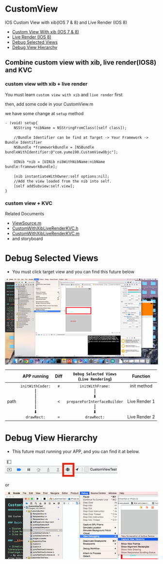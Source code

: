 CustomView
==========

IOS Custom View with xib(IOS 7 &amp; 8) and Live Render (IOS 8)

 * [Custom View With xib (IOS 7 &amp; 8)](CustomView.md)
 * [Live Render (IOS 8)](LiveRender.md)
 * [Debug Selected Views](#debugSelectedViews)
 * [Debug View Hierarchy](#debugViewHierarchy)

## Combine custom view with xib, live render(IOS8) and KVC

### custom view with xib + live render

You must learn `custom view with xib` and `live render` first

then, add some code in your CustomView.m

we have some change at `setup` method

<pre><code>- (void) setup{
    NSString *nibName = NSStringFromClass([self class]);
    
    //Bundle Identifier can be find at Target -> Your Framework -> Bundle Identifier
    NSBundle *frameworkBundle = [NSBundle bundleWithIdentifier:@"com.yume190.CustomViewObjc"];
    
    UINib *nib = [UINib nibWithNibName:nibName bundle:frameworkBundle];
    
    [nib instantiateWithOwner:self options:nil];
    //Add the view loaded from the nib into self.
    [self addSubview:self.view];
}
</code></pre>

### custom view + KVC

Related Documents

 * [ViewSource.m](CustomViewObjc/ViewSource.m)
 * [CustomWithXibLiveRenderKVC.h](CustomViewObjc/CustomWithXibLiveRenderKVC.h)
 * [CustomWithXibLiveRenderKVC.m](CustomViewObjc/CustomWithXibLiveRenderKVC.m)
 * and storyboard







# <a name="debugSelectedViews"></a>Debug Selected Views

 * You must click target view and you can find this future below

![Imgae 1](images/i1.png)

|               | APP running          | Diff| `Debug Selected Views`<br />(`Live Rendering`)  |Function|
| :------------ |:--------------------:|:---:|:-----------------------------------------------:|:------:|
|path           |`initWithCoder:`<br />┋<br />┋<br />┋<br />┋<br />⬇︎<br />`drawRect:`|≠<br /><br /><br /><<br /><br /><br />=|`initWithFrame:`<br />┋<br />⬇︎<br />`prepareForInterfaceBuilder`<br />┋<br />⬇︎<br />`drawRect:`|init method<br /><br /><br />Live Render 1<br /><br /><br />Live Render 2|

# <a name="debugViewHierarchy"></a>Debug View Hierarchy

 * This future must running your APP, and you can find it at below.

![Imgae 2](images/i2.png)

or

![Imgae 3](images/i3.png)
